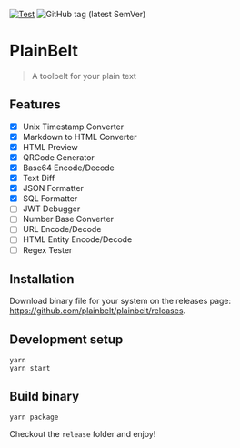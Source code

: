 [![Test](https://github.com/plainbelt/plainbelt/actions/workflows/test.yml/badge.svg)](https://github.com/plainbelt/plainbelt/actions/workflows/test.yml) ![GitHub tag (latest SemVer)](https://img.shields.io/github/v/tag/plainbelt/plainbelt)

# PlainBelt

> A toolbelt for your plain text

## Features

- [x] Unix Timestamp Converter
- [x] Markdown to HTML Converter
- [x] HTML Preview
- [x] QRCode Generator
- [x] Base64 Encode/Decode
- [x] Text Diff
- [x] JSON Formatter
- [x] SQL Formatter
- [ ] JWT Debugger
- [ ] Number Base Converter
- [ ] URL Encode/Decode
- [ ] HTML Entity Encode/Decode
- [ ] Regex Tester

## Installation

Download binary file for your system on the releases page: https://github.com/plainbelt/plainbelt/releases.

## Development setup

```
yarn
yarn start
```

## Build binary

```
yarn package
```

Checkout the `release` folder and enjoy!
